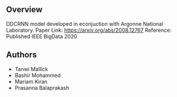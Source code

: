 
Overview
---------
DDCRNN model developed in econjuction with Argonne National Laboratory.
Paper Link: https://arxiv.org/abs/2008.12767
Reference: Published IEEE BigData 2020

Authors
---------
- Tanwi Mallick
- Bashir Mohammed
- Mariam Kiran
- Prasanna Balaprakash 
